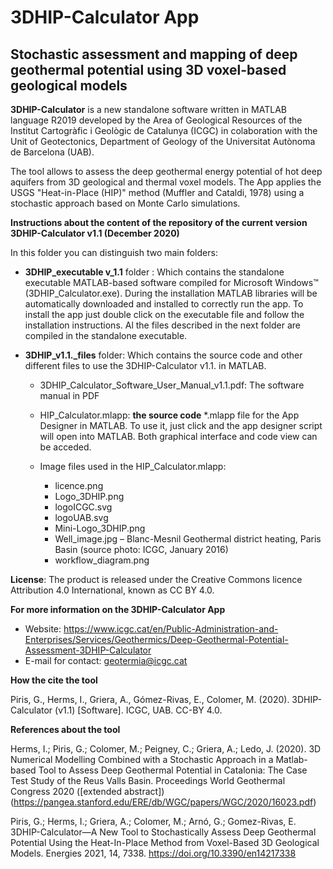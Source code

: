 # 3DHIP-Calculator App 
 
## Stochastic assessment and mapping of deep geothermal potential using 3D voxel-based geological models

**3DHIP-Calculator** is a new standalone software written in MATLAB language R2019 developed by the Area of Geological Resources of the Institut Cartogràfic i Geològic de Catalunya (ICGC) in colaboration with the Unit of Geotectonics, Department of Geology of the Universitat Autònoma de Barcelona (UAB).

The tool allows to assess the deep geothermal energy potential of hot deep aquifers from 3D geological and thermal voxel models. The App applies the USGS "Heat-in-Place (HIP)" method (Muffler and Cataldi, 1978) using a stochastic approach based on Monte Carlo simulations.

**Instructions about the content of the repository of the current version 3DHIP-Calculator v1.1 (December 2020)**

In this folder you can distinguish two main folders:

 - **3DHIP_executable v_1.1** folder : Which contains the standalone executable MATLAB-based software compiled for Microsoft Windows™ (3DHIP_Calculator.exe). During 	the installation MATLAB libraries will be automatically downloaded and installed to correctly run the app. To install the app just double click on the executable file and follow the installation instructions. Al the files described in the next folder are compiled in the standalone executable.
 - **3DHIP_v1.1._files** folder: Which contains the source code and other different files to use the 3DHIP-Calculator v1.1. in MATLAB. 

	 - 3DHIP_Calculator_Software_User_Manual_v1.1.pdf: The software manual in PDF
	 - HIP_Calculator.mlapp: **the source code** *.mlapp file for the App Designer in MATLAB. To use it, just click and the app designer script will open into MATLAB. Both graphical interface and code view can be acceded.
	 - Image files used in the HIP_Calculator.mlapp: 
				
		 - licence.png
		 - Logo_3DHIP.png
		 - logoICGC.svg
		 - logoUAB.svg
		 - Mini-Logo_3DHIP.png
		 -  Well_image.jpg – Blanc-Mesnil Geothermal district heating, Paris Basin (source photo: ICGC, January 2016)
		 - workflow_diagram.png


**License**:
The product is released under the Creative Commons licence Attribution 4.0 International, known as CC BY 4.0.


**For more information on the 3DHIP-Calculator App** 

 - Website: https://www.icgc.cat/en/Public-Administration-and-Enterprises/Services/Geothermics/Deep-Geothermal-Potential-Assessment-3DHIP-Calculator 
 - E-mail for contact: geotermia@icgc.cat


**How the cite the tool**

Piris, G., Herms, I., Griera, A., Gómez-Rivas, E., Colomer, M. (2020). 3DHIP-Calculator (v1.1) [Software]. ICGC, UAB. CC-BY 4.0.


**References about the tool**

Herms, I.; Piris, G.; Colomer, M.; Peigney, C.; Griera, A.; Ledo, J. (2020). 3D Numerical Modelling Combined with a Stochastic Approach in a Matlab-based Tool to Assess Deep Geothermal Potential in Catalonia: The Case Test Study of the Reus Valls Basin. Proceedings World Geothermal Congress 2020 ([extended abstract])(https://pangea.stanford.edu/ERE/db/WGC/papers/WGC/2020/16023.pdf)

Piris, G.; Herms, I.; Griera, A.; Colomer, M.; Arnó, G.; Gomez-Rivas, E. 3DHIP-Calculator—A New Tool to Stochastically Assess Deep Geothermal Potential Using the Heat-In-Place Method from Voxel-Based 3D Geological Models. Energies 2021, 14, 7338. https://doi.org/10.3390/en14217338
